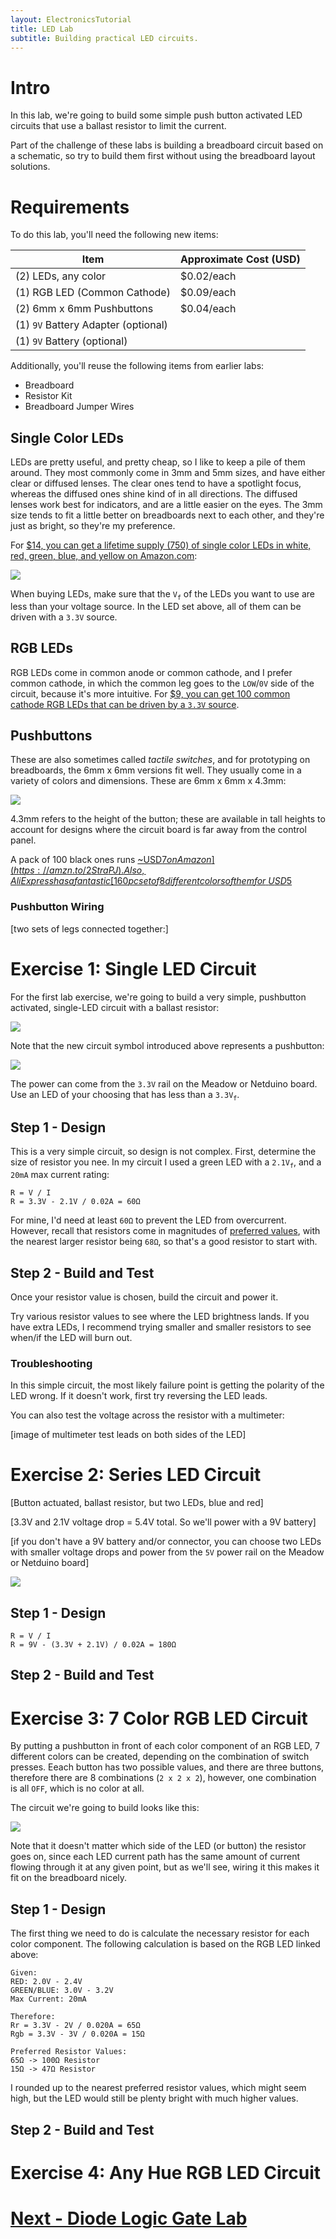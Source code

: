 ```yaml
---
layout: ElectronicsTutorial
title: LED Lab
subtitle: Building practical LED circuits.
---
```


# Intro

In this lab, we're going to build some simple push button activated LED circuits that use a ballast resistor to limit the current.

Part of the challenge of these labs is building a breadboard circuit based on a schematic, so try to build them first without using the breadboard layout solutions.

# Requirements

To do this lab, you'll need the following new items:

| Item                                     | Approximate Cost (USD) |
| ---------------------------------------- | ---------------------- |
| (2) LEDs, any color                      | $0.02/each             |
| (1) RGB LED (Common Cathode)             | $0.09/each             |
| (2) 6mm x 6mm Pushbuttons                | $0.04/each             |
| (1) `9V` Battery Adapter (optional)      |  |
| (1) `9V` Battery (optional)              |  |

Additionally, you'll reuse the following items from earlier labs:

 * Breadboard
 * Resistor Kit
 * Breadboard Jumper Wires

## Single Color LEDs

LEDs are pretty useful, and pretty cheap, so I like to keep a pile of them around. They most commonly come in 3mm and 5mm sizes, and have either clear or diffused lenses. The clear ones tend to have a spotlight focus, whereas the diffused ones shine kind of in all directions. The diffused lenses work best for indicators, and are a little easier on the eyes. The 3mm size tends to fit a little better on breadboards next to each other, and they're just as bright, so they're my preference. 

For [$14, you can get a lifetime supply (750) of single color LEDs in white, red, green, blue, and yellow on Amazon.com](https://amzn.to/2RmpjyV):

![](../Support_Files/Amazon_LED_Pack.jpg)

When buying LEDs, make sure that the `V`<sub>`f`</sub> of the LEDs you want to use are less than your voltage source. In the LED set above, all of them can be driven with a `3.3V` source.

## RGB LEDs

RGB LEDs come in common anode or common cathode, and I prefer common cathode, in which the common leg goes to the `LOW`/`0V` side of the circuit, because it's more intuitive. For [$9, you can get 100 common cathode RGB LEDs that can be driven by a `3.3V` source](https://amzn.to/2LH6hOp).

## Pushbuttons

These are also sometimes called _tactile switches_, and for prototyping on breadboards, the 6mm x 6mm versions fit well. They usually come in a variety of colors and dimensions. These are 6mm x 6mm x 4.3mm:

![](../Support_Files/Pushbuttons_Medium.jpg)

4.3mm refers to the height of the button; these are available in tall heights to account for designs where the circuit board is far away from the control panel.

A pack of 100 black ones runs [~USD$7 on Amazon](https://amzn.to/2StraPJ). Also, AliExpress has a fantastic [160pc set of 8 different colors of them for ~USD$5](https://www.aliexpress.com/item/Each-color-20PCS-Red-blue-black-green-white-Yellow-brown-Orange-6x6-5mm-Tactile-Touch-micro/32847719379.html?spm=a2g0s.9042311.0.0.5be34c4daVxxQw)

### Pushbutton Wiring

[two sets of legs connected together:]


# Exercise 1: Single LED Circuit

For the first lab exercise, we're going to build a very simple, pushbutton activated, single-LED circuit with a ballast resistor:

![](../Support_Files/Lab_Circuit_Single_LED_w_Ballast_Resistor.svg)

Note that the new circuit symbol introduced above represents a pushbutton:

![](../Support_Files/Pushbutton.svg)

The power can come from the `3.3V` rail on the Meadow or Netduino board. Use an LED of your choosing that has less than a `3.3V`<sub>`f`</sub>.

## Step 1 - Design

This is a very simple circuit, so design is not complex. First, determine the size of resistor you nee. In my circuit I used a green LED with a `2.1V`<sub>`f`</sub>, and a `20mA` max current rating:

```
R = V / I
R = 3.3V - 2.1V / 0.02A = 60Ω
```

For mine, I'd need at least `60Ω` to prevent the LED from overcurrent. However, recall that resistors come in magnitudes of [preferred values](/Hardware/Tutorials/Electronics/Part4/Resistor_Tolerance#preferred-values), with the nearest larger resistor being `68Ω`, so that's a good resistor to start with.

## Step 2 - Build and Test

Once your resistor value is chosen, build the circuit and power it.

Try various resistor values to see where the LED brightness lands. If you have extra LEDs, I recommend trying smaller and smaller resistors to see when/if the LED will burn out.

### Troubleshooting

In this simple circuit, the most likely failure point is getting the polarity of the LED wrong. If it doesn't work, first try reversing the LED leads.

You can also test the voltage across the resistor with a multimeter:

[image of multimeter test leads on both sides of the LED]

# Exercise 2: Series LED Circuit

[Button actuated, ballast resistor, but two LEDs, blue and red]

[3.3V and 2.1V voltage drop = 5.4V total. So we'll power with a 9V battery]

[if you don't have a 9V battery and/or connector, you can choose two LEDs with smaller voltage drops and power from the `5V` power rail on the Meadow or Netduino board]

![](../Support_Files/Lab_Circuit_Dual_LED_w_Ballast_Resistor.svg)

## Step 1 - Design

```
R = V / I
R = 9V - (3.3V + 2.1V) / 0.02A = 180Ω
```

## Step 2 - Build and Test

# Exercise 3: 7 Color RGB LED Circuit

By putting a pushbutton in front of each color component of an RGB LED, 7 different colors can be created, depending on the combination of switch presses. Eeach button has two possible values, and there are three buttons, therefore there are 8 combinations (`2 x 2 x 2`), however, one combination is all `OFF`, which is no color at all.

The circuit we're going to build looks like this:

![](../Support_Files/Lab_Circuit_7_Color_RGB.svg)

Note that it doesn't matter which side of the LED (or button) the resistor goes on, since each LED current path has the same amount of current flowing through it at any given point, but as we'll see, wiring it this makes it fit on the breadboard nicely.

## Step 1 - Design

The first thing we need to do is calculate the necessary resistor for each color component. The following calculation is based on the RGB LED linked above:

```
Given:
RED: 2.0V - 2.4V
GREEN/BLUE: 3.0V - 3.2V
Max Current: 20mA

Therefore:
Rr = 3.3V - 2V / 0.020A = 65Ω
Rgb = 3.3V - 3V / 0.020A = 15Ω

Preferred Resistor Values:
65Ω -> 100Ω Resistor
15Ω -> 47Ω Resistor
```

I rounded up to the nearest preferred resistor values, which might seem high, but the LED would still be plenty bright with much higher values.

## Step 2 - Build and Test




# Exercise 4: Any Hue RGB LED Circuit



# [Next - Diode Logic Gate Lab](../Diode_Logic_Lab)